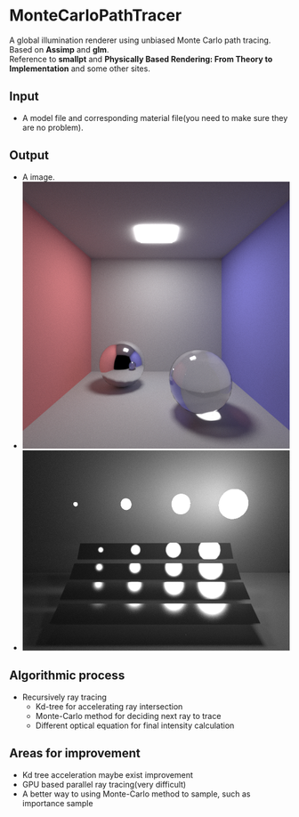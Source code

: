 # MonteCarloPathTracer
A global illumination renderer using unbiased Monte Carlo path tracing.  
Based on <b>Assimp</b> and <b>glm</b>.  
Reference to <b>smallpt</b> and <b>Physically Based Rendering: From Theory to Implementation</b> and some other sites.  

## Input
- A model file and corresponding material file(you need to make sure they are no problem).

## Output
- A image.
- ![scene1](https://github.com/AmazingZhen/MonteCarloPathTracer/blob/master/MonteCarloPathTracer/resScene1/image_iterations_25000.png?raw=true)
- ![scene2](https://github.com/AmazingZhen/MonteCarloPathTracer/blob/master/MonteCarloPathTracer/resScene2/image_iterations_25000.png?raw=true)

## Algorithmic process
- Recursively ray tracing
  + Kd-tree for accelerating ray intersection
  + Monte-Carlo method for deciding next ray to trace
  + Different optical equation for final intensity calculation

## Areas for improvement
- Kd tree acceleration maybe exist improvement
- GPU based parallel ray tracing(very difficult)
- A better way to using Monte-Carlo method to sample, such as importance sample
